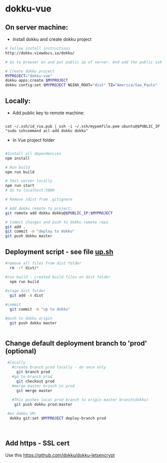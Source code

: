 # dokku-vue

## On server machine:

- Install dokku and create dokku project 
```bash
# Follow install instructions
http://dokku.viewdocs.io/dokku/

# Go to browser on and put public ip of server. And add the public ssh key.

# Create dokku project
MYPROJECT="dokku-vue" 
dokku apps:create $MYPROJECT
dokku config:set $MYPROJECT NGINX_ROOT="dist" TZ="America/Sao_Paulo" 

``` 

## Locally:

- Add public key to remote machine:
``` 

cat ~/.ssh/id_rsa.pub | ssh -i ~/.ssh/mypemfile.pem ubuntu@$PUBLIC_IP "sudo sshcommand acl-add dokku dokku"

```

- In Vue project folder

```bash

#Install all dependencies
npm install

# Run build
npm run build

# Test server locally
npm run start
# Go to localhost:5000

# Remove /dist from .gitignore

# Add dokku remote to project:
git remote add dokku dokku@$PUBLIC_IP:$MYPROJECT

# Commit changes and push to dokku remote repo
git add .
git commit -m "deploy to dokku"
git push dokku master
```

## Deployment script - see file [up.sh](https://github.com/evzpav/dokku-example-vue/blob/master/up.sh)
```bash
#remove all files from dist folder
  rm -rf dist/* 

#run build - created build files on dist folder
  npm run build 
  
#stage dist folder 
  git add -A dist 

#commit 
  git commit -m "up to dokku" 

#push to dokku origin
  git push dokku master 
  
``` 

## Change default deployment branch to 'prod' (optional)
 ```bash
  #locally
    #create branch prod locally - do once only
      git branch prod
    #go to branch prod
      git checkout prod
    #merge master branch in prod
      git merge master
   
    #This pushes local prod branch to origin master branch(dokku)
     git push dokku prod:master
 
  #on dokku VM:
   dokku git:set $MYPROJECT deploy-branch prod
   
   
 ``` 

## Add https - SSL cert
Use this https://github.com/dokku/dokku-letsencrypt
